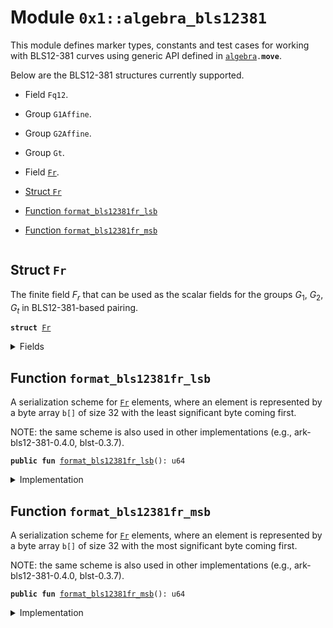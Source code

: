 
<a name="0x1_algebra_bls12381"></a>

# Module `0x1::algebra_bls12381`

This module defines marker types, constants and test cases for working with BLS12-381 curves
using generic API defined in <code><a href="algebra.md#0x1_algebra">algebra</a>.<b>move</b></code>.

Below are the BLS12-381 structures currently supported.
- Field <code>Fq12</code>.
- Group <code>G1Affine</code>.
- Group <code>G2Affine</code>.
- Group <code>Gt</code>.
- Field <code><a href="algebra_bls12381.md#0x1_algebra_bls12381_Fr">Fr</a></code>.


-  [Struct `Fr`](#0x1_algebra_bls12381_Fr)
-  [Function `format_bls12381fr_lsb`](#0x1_algebra_bls12381_format_bls12381fr_lsb)
-  [Function `format_bls12381fr_msb`](#0x1_algebra_bls12381_format_bls12381fr_msb)


<pre><code></code></pre>



<a name="0x1_algebra_bls12381_Fr"></a>

## Struct `Fr`

The finite field $F_r$ that can be used as the scalar fields
for the groups $G_1$, $G_2$, $G_t$ in BLS12-381-based pairing.


<pre><code><b>struct</b> <a href="algebra_bls12381.md#0x1_algebra_bls12381_Fr">Fr</a>
</code></pre>



<details>
<summary>Fields</summary>


<dl>
<dt>
<code>dummy_field: bool</code>
</dt>
<dd>

</dd>
</dl>


</details>

<a name="0x1_algebra_bls12381_format_bls12381fr_lsb"></a>

## Function `format_bls12381fr_lsb`

A serialization scheme for <code><a href="algebra_bls12381.md#0x1_algebra_bls12381_Fr">Fr</a></code> elements,
where an element is represented by a byte array <code>b[]</code> of size 32 with the least significant byte coming first.

NOTE: the same scheme is also used in other implementations (e.g., ark-bls12-381-0.4.0, blst-0.3.7).


<pre><code><b>public</b> <b>fun</b> <a href="algebra_bls12381.md#0x1_algebra_bls12381_format_bls12381fr_lsb">format_bls12381fr_lsb</a>(): u64
</code></pre>



<details>
<summary>Implementation</summary>


<pre><code><b>public</b> <b>fun</b> <a href="algebra_bls12381.md#0x1_algebra_bls12381_format_bls12381fr_lsb">format_bls12381fr_lsb</a>(): u64 { 0x0a00000000000000 }
</code></pre>



</details>

<a name="0x1_algebra_bls12381_format_bls12381fr_msb"></a>

## Function `format_bls12381fr_msb`

A serialization scheme for <code><a href="algebra_bls12381.md#0x1_algebra_bls12381_Fr">Fr</a></code> elements,
where an element is represented by a byte array <code>b[]</code> of size 32 with the most significant byte coming first.

NOTE: the same scheme is also used in other implementations (e.g., ark-bls12-381-0.4.0, blst-0.3.7).


<pre><code><b>public</b> <b>fun</b> <a href="algebra_bls12381.md#0x1_algebra_bls12381_format_bls12381fr_msb">format_bls12381fr_msb</a>(): u64
</code></pre>



<details>
<summary>Implementation</summary>


<pre><code><b>public</b> <b>fun</b> <a href="algebra_bls12381.md#0x1_algebra_bls12381_format_bls12381fr_msb">format_bls12381fr_msb</a>(): u64 { 0x0a01000000000000 }
</code></pre>



</details>


[move-book]: https://move-language.github.io/move/introduction.html
